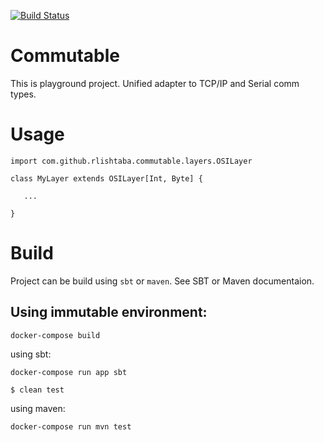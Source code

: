 [![Build Status](https://travis-ci.org/rlishtaba/scala-commutable.svg?branch=master)](https://travis-ci.org/rlishtaba/scala-commutable)

# Commutable

This is playground project. Unified adapter to TCP/IP and Serial comm types.

# Usage

    import com.github.rlishtaba.commutable.layers.OSILayer
    
    class MyLayer extends OSILayer[Int, Byte] {
      
       ... 

    }
        
# Build
         
Project can be build using `sbt` or `maven`. See SBT or Maven documentaion.

## Using immutable environment:    
         
    docker-compose build
    
using sbt:
             
    docker-compose run app sbt     
    
    $ clean test
            
using maven:

    docker-compose run mvn test
             